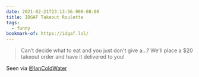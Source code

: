```yaml
---
date: 2021-02-21T23:13:56.900-08:00
title: IDGAF Takeout Roulette
tags:
  - funny
bookmark-of: https://idgaf.lol/
---
```

> Can’t decide what to eat and you just don't give a...?
> We'll place a $20 takeout order and have it delivered to you!

Seen via [@IanColdWater](https://twitter.com/IanColdwater/status/1363733651477856257)
